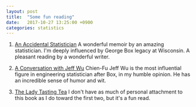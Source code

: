 ```yaml
---
layout: post
title:  "Some fun reading"
date:   2017-10-27 13:25:00 +0900
categories: statistics
---
```


1. [An Accidental Statistician](https://www.amazon.com/Accidental-Statistician-Life-Memories-George/dp/1118400887/) A wonderful memoir by an amazing statistician. I'm deeply influenced by George Box legacy at Wisconsin. A pleasant reading by a wonderful writer. 

1. [A Conversation with Jeff Wu](https://projecteuclid.org/euclid.ss/1484816590) Chien-Fu Jeff Wu is the most influential figure in engineering statistician after Box, in my humble opinion. He has an incredible sense of humor and wit. 

1. [The Lady Tasting Tea](https://www.amazon.com/Lady-Tasting-Tea-Statistics-Revolutionized/dp/0805071342/ref=pd_cp_14_2?_encoding=UTF8&psc=1&refRID=98Z7QMCA85HYHPG46RK8) I don't have as much of personal attachment to this book as I do toward the first two, but it's a fun read. 